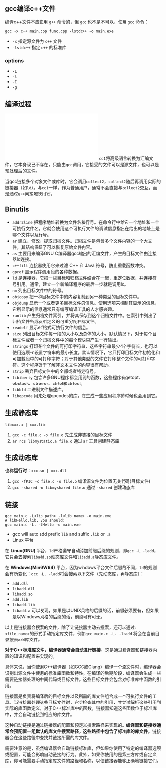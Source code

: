 ## gcc编译c++文件

编译c++文件本应使用 `g++` 命令的，但 `gcc` 也不是不可以，使用 `gcc` 命令：
``` shell
gcc -x c++ main.cpp func.cpp -lstdc++ -o main.exe
```
- `-x` 指定源文件为 `c++` 文件
- `-lstdc++` 指定 `c++` 的标准库

### options
- `-L` 
- `-l`
- `-I`
- `-g`

## 编译过程
![GNU Compiler](GNU%20Compiler.md)
 `cc1`将高级语言转换为汇编文件，它本身现已不存在，只能由`gcc`调用，它接受的文件可以是源文件，也可以是预处理后的文件。
 
当gcc链接多个对象文件或库时，它会调用`collect2`，`collect2`随后再调用实际的链接器（如`ld`）。与`cc1`一样，作为普通用户，通常不会直接与`collect2`交互，而是通过`gcc`间接地使用它。


## Binutils
- ``addr2line`` 把程序地址转换为文件名和行号。在命令行中给它一个地址和一个可执行文件名，它就会使用这个可执行文件的调试信息指出在给出的地址上是哪个文件以及行号。
- ``ar`` 建立、修改、提取归档文件。归档文件是包含多个文件内容的一个大文件，其结构保证了可以恢复原始文件内容。
- ``as`` 主要用来编译GNU C编译器gcc输出的汇编文件，产生的目标文件由连接器ld连接。
- ``c++filt`` 连接器使用它来过滤 C++ 和 Java 符号，防止重载函数冲突。
- ``gprof`` 显示程序调用段的各种数据。
- ``ld`` 是连接器，它把一些目标和归档文件结合在一起，重定位数据，并连接符号引用。通常，建立一个新编译程序的最后一步就是调用ld。
- ``nm`` 列出目标文件中的符号。
- ``objcopy`` 把一种目标文件中的内容复制到另一种类型的目标文件中。
- ``objdump`` 显示一个或者更多目标文件的信息。使用选项来控制其显示的信息，它所显示的信息通常只有编写编译工具的人才感兴趣。
- ``ranlib`` 产生归档文件索引，并将其保存到这个归档文件中。在索引中列出了归档文件各成员所定义的可重分配目标文件。
- ``readelf`` 显示elf格式可执行文件的信息。
- ``size`` 列出目标文件每一段的大小以及总体的大小。默认情况下，对于每个目标文件或者一个归档文件中的每个模块只产生一行输出。
- ``strings`` 打印某个文件的可打印字符串，这些字符串最少4个字符长，也可以使用选项-n设置字符串的最小长度。默认情况下，它只打印目标文件初始化和可加载段中的可打印字符；对于其他类型的文件它打印整个文件的可打印字符。这个程序对于了解非文本文件的内容很有帮助。
- ``strip`` 丢弃目标文件中的全部或者特定符号。
- ``libiberty`` 包含许多GNU程序都会用到的函数，这些程序有getopt、obstack、strerror、strtol和strtoul。
- ``libbfd`` 二进制文件描述库。
- ``libopcode`` 用来处理opcodes的库，在生成一些应用程序的时候也会用到它。


## 生成静态库
`libxxx.a | xxx.lib`
1. `gcc -c file.c -o file.o` 先生成非链接的目标文件
2. `ar rcs libmystatic.a file.o` 通过 `ar` 工具创建静态库

## 生成动态库
也称**运行时**：`xxx.so | xxx.dll`
1. `gcc -fPIC -c file.c -o file.o` 编译源文件为位置无关代码(目标文件)
2. `gcc -shared -o libmyshared file.o`  通过 `-shared` 创建动态库
 
## 链接
```shell
gcc main.c -L<lib_path> -l<lib_name> -o main.exe
# libHello.lib, you should:
gcc main.c -L. -lHello -o main.exe
```
- gcc will auto add prefix `lib` and suffix `.lib` or `.a`
- Linux 平台

在 **Linux(GNU)** 平台，`ld`严格遵守自动添加前缀后缀的规则，即`gcc -L -ladd`，它只会去搜索`libadd.so`动态库文件和`libadd.a`静态库文件。

在  **Windows(MinGW64)** 平台，因为windows平台文件后缀的不同，`ld`的规则会有所变化：`gcc -L. -ladd`将会搜索以下文件（先动态库，再静态库）：
- `add.dll`
- `libadd.dll`
- `libadd.so`
- `add.lib`
- `libadd.lib`
- `libadd.a`
可以发现，如果是以UNIX风格的后缀的话，前缀必须要有，但如果是以Windows风格的后缀的话，前缀可有可无。

以上是链接器会搜索的文件，除了让链接器主动去搜索，还可以通过`:<file_name>`的形式手动指定库文件，例如`gcc main.c -L. -l:add` 将会在当前目录搜索`add`库文件。


**对于C++标准库文件，编译器通常会自动进行链接**。这是通过编译器和链接器内置的知识和配置来实现的。

具体来说，当你使用C++编译器（如GCC或Clang）编译一个源文件时，编译器会识别出源文件中使用的标准库函数和特性。在编译的后期阶段，编译器会生成一些需要链接器处理的中间代码或目标文件。这些目标文件会包含对标准库中函数的引用。

链接器是负责将编译后的目标文件以及所需的库文件组合成一个可执行文件的工具。当链接器处理这些目标文件时，它会检查其中的引用，并尝试解析这些引用到实际的库函数定义。对于C++标准库中的函数，链接器知道这些函数位于标准库中，并会自动链接到相应的库文件。

这种自动链接是通过链接器的配置和预定义搜索路径来实现的。**编译器和链接器通常会预配置一组默认的库文件搜索路径，这些路径中包含了标准库的库文件**。链接器会在这些路径中查找并链接所需的库文件。

需要注意的是，虽然编译器会自动链接标准库，但如果你使用了特定的编译器选项或配置，可能会影响自动链接的行为。此外，如果你使用的是第三方库或自定义库，你可能需要手动指定库文件的路径和名称，以便链接器能够正确地链接它们。
